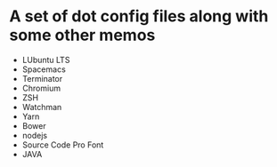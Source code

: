 # A set of dot config files along with some other memos

- LUbuntu LTS
- Spacemacs
- Terminator
- Chromium
- ZSH
- Watchman
- Yarn
- Bower
- nodejs
- Source Code Pro Font
- JAVA
